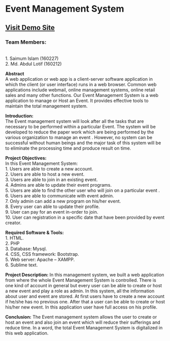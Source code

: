 <h1>Event Management System</h1> <h2><a href='https://www.lotif1612.xyz/eventmanagement'>Visit Demo Site</a></h2>

<b><h3>Team Members: </h3></b></br>
	1. Saimum Islam (160227)</br>
	2. Md. Abdul Lotif (160212)

<b>Abstract</b> </br>
A web application or web app is a client-server software application in which the client (or user interface) runs in a web browser. Common web applications include webmail, online management systems, online retail sales and many other functions.
Our Event Management System is a web application to manage or Host an Event. It provides effective tools to maintain the total management system.



<b>Introduction:</b></br>
The Event management system will look after all the tasks that are necessary to be performed within a particular Event. The system will be developed to reduce the paper work which are being performed by the various organization to manage an event . However, no system can be successful without human beings and the major task of this system will be to eliminate the processing time and produce result on time.



<b>Project Objectives:</b></br>
In this Event Management System:</br>
    1. Users are able to create a new account.</br>
    2. Users are able to host a new event. </br>
    3. Users are able to join in an existing event.</br> 
    4. Admins are able to update their event programs.  </br>
    5. Users are able to find the other user who will join on a particular event .</br>
    6. Users are able to communicate with event admin. </br>
    7.  Only admin can add a new program on his/her event.</br>
    8. Every user can able to update their profile.</br>
    9. User can pay for an event in-order to join.</br>
    10. User can registration in a specific date that have been provided by event creator.</br>



<b>Required Software & Tools:</b></br>
    1. HTML.</br>
    2. PHP</br>
    3. Database: Mysql.</br>
    4. CSS, CSS framework: Bootstrap.</br>
    5. Web server: Apache – XAMPP.</br>
    6. Sublime text.</br>







<b>Project Description:</b>
In this management system, we built a web application from where the whole
Event Management System is controlled. There is one kind of account in general but every user can be able to create or host a new event and play a role as admin. In this system, all the information about user and event are stored.
At first users have to create a new account if he/she has no previous one.
After that a user can be able to create or host his/her new event. In this application user have full access on his profile. 



<b>Conclusion:</b>
The Event management system allows the user to create or host an event and also join an event which will reduce their sufferings and reduce time. In a word, the total Event Management System is digitalized in this web application.
